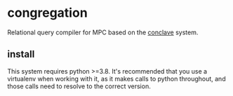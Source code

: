 # congregation
Relational query compiler for MPC based on the [conclave](https://github.com/multiparty/conclave) system.

## install

This system requires python >=3.8. It's recommended that you
use a virtualenv when working with it, as it makes calls to 
python throughout, and those calls need to resolve to the correct
version. 